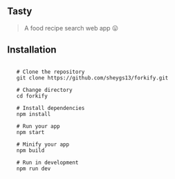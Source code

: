 ## Tasty

> A food recipe search web app :stuck_out_tongue:

## Installation

```shell

   # Clone the repository
   git clone https://github.com/sheygs13/forkify.git

   # Change directory
   cd forkify

   # Install dependencies
   npm install

   # Run your app
   npm start

   # Minify your app
   npm build

   # Run in development
   npm run dev

```
